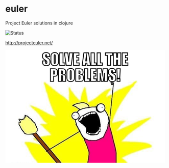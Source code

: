 # euler

Project Euler solutions in clojure

![Status](http://projecteuler.net/profile/normanrichards.png)

http://projecteuler.net/

![Solve all the problems](https://github.com/orb/euler-in-clojure/raw/master/random/solve.png)





